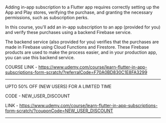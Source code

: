 Adding in-app subscription to a Flutter app requires correctly setting up the App and Play stores, verifying the purchase, and granting the necessary permissions, such as subscription perks.

In this course, you'll add an in-app subscription to an app (provided for you) and verify these purchases using a backend Firebase service.

The backend service (also provided for you) verifies that the purchases are made in Firebase using Cloud Functions and Firestore. These Firebase products are used to make the process easier, and in your production app, you can use this backend service.

COURSE LINK - https://www.udemy.com/course/learn-flutter-in-app-subscriptions-form-scratch/?referralCode=F70A0BD830C1E8FA3299

--------------------------------------------------------------

UPTO 50% OFF (NEW USERS) FOR A LIMITED TIME

CODE - NEW_USER_DISCOUNT

LINK - https://www.udemy.com/course/learn-flutter-in-app-subscriptions-form-scratch/?couponCode=NEW_USER_DISCOUNT

--------------------------------------------------------------

